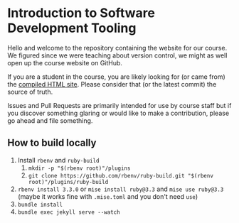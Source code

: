# Introduction to Software Development Tooling

Hello and welcome to the repository containing the website for our course. We
figured since we were teaching about version control, we might as well open up
the course website on GitHub.

If you are a student in the course, you are likely looking for (or came from)
the [compiled HTML site](https://bernsteinbear.com/isdt/). Please
consider that (or the latest commit) the source of truth.

Issues and Pull Requests are primarily intended for use by course staff but if
you discover something glaring or would like to make a contribution, please go
ahead and file something.

## How to build locally

1. Install `rbenv` and `ruby-build`
   1. `mkdir -p "$(rbenv root)"/plugins`
   1. `git clone https://github.com/rbenv/ruby-build.git "$(rbenv root)"/plugins/ruby-build`
1. `rbenv install 3.3.0`  or `mise install ruby@3.3` and `mise use ruby@3.3`
   (maybe it works fine with `.mise.toml` and you don't need `use`)
1. `bundle install`
1. `bundle exec jekyll serve --watch`
